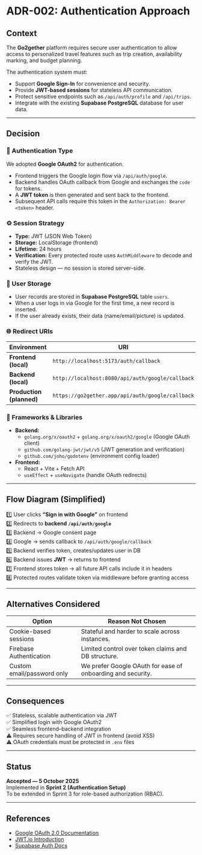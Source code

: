 # ADR-002: Authentication Approach

## Context
The **Go2gether** platform requires secure user authentication to allow access to
personalized travel features such as trip creation, availability marking, and budget planning.

The authentication system must:
- Support **Google Sign-In** for convenience and security.
- Provide **JWT-based sessions** for stateless API communication.
- Protect sensitive endpoints such as `/api/auth/profile` and `/api/trips`.
- Integrate with the existing **Supabase PostgreSQL** database for user data.

---

## Decision

### 🔐 Authentication Type
We adopted **Google OAuth2** for authentication.
- Frontend triggers the Google login flow via `/api/auth/google`.
- Backend handles OAuth callback from Google and exchanges the `code` for tokens.
- A **JWT token** is then generated and sent back to the frontend.
- Subsequent API calls require this token in the `Authorization: Bearer <token>` header.

### ⚙️ Session Strategy
- **Type:** JWT (JSON Web Token)
- **Storage:** LocalStorage (frontend)
- **Lifetime:** 24 hours
- **Verification:** Every protected route uses `AuthMiddleware` to decode and verify the JWT.
- Stateless design — no session is stored server-side.

### 🧾 User Storage
- User records are stored in **Supabase PostgreSQL** table `users`.
- When a user logs in via Google for the first time, a new record is inserted.
- If the user already exists, their data (name/email/picture) is updated.

### 🌐 Redirect URIs
| Environment | URI |
|--------------|-----|
| **Frontend (local)** | `http://localhost:5173/auth/callback` |
| **Backend (local)** | `http://localhost:8080/api/auth/google/callback` |
| **Production (planned)** | `https://go2gether.app/api/auth/google/callback` |

### 🧰 Frameworks & Libraries
- **Backend:**  
  - `golang.org/x/oauth2` + `golang.org/x/oauth2/google` (Google OAuth client)  
  - `github.com/golang-jwt/jwt/v5` (JWT generation and verification)  
  - `github.com/joho/godotenv` (environment config loader)  
- **Frontend:**  
  - React + Vite + Fetch API  
  - `useEffect` + `useNavigate` (handle OAuth redirects)

---

## Flow Diagram (Simplified)

1️⃣ User clicks **“Sign in with Google”** on frontend  
2️⃣ Redirects to **backend `/api/auth/google`**  
3️⃣ Backend → Google consent page  
4️⃣ Google → sends callback to `/api/auth/google/callback`  
5️⃣ Backend verifies token, creates/updates user in DB  
6️⃣ Backend issues **JWT** → returns to frontend  
7️⃣ Frontend stores token → all future API calls include it in headers  
8️⃣ Protected routes validate token via middleware before granting access

---

## Alternatives Considered
| Option | Reason Not Chosen |
|--------|-------------------|
| Cookie-based sessions | Stateful and harder to scale across instances. |
| Firebase Authentication | Limited control over token claims and DB structure. |
| Custom email/password only | We prefer Google OAuth for ease of onboarding and security. |

---

## Consequences
✅ Stateless, scalable authentication via JWT  
✅ Simplified login with Google OAuth2  
✅ Seamless frontend–backend integration  
⚠️ Requires secure handling of JWT in frontend (avoid XSS)  
⚠️ OAuth credentials must be protected in `.env` files  

---

## Status
**Accepted — 5 October 2025**  
Implemented in **Sprint 2 (Authentication Setup)**  
To be extended in Sprint 3 for role-based authorization (RBAC).

---

## References
- [Google OAuth 2.0 Documentation](https://developers.google.com/identity/protocols/oauth2)  
- [JWT.io Introduction](https://jwt.io/introduction)  
- [Supabase Auth Docs](https://supabase.com/docs/guides/auth)
